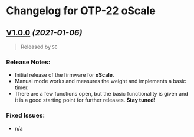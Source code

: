 # Changelog for OTP-22 oScale

## [V1.0.0](https://github.com/knuffel-v2/OTP22_oScale/releases/tag/v1.0.0) *(2021-01-06)*

>Released by `SO`

### Release Notes:
- Initial release of the firmware for **oScale**.
- Manual mode works and measures the weight and implements a basic timer.
- There are a few functions open, but the basic functionality is given and it is a good starting point for further releases. **Stay tuned!**

### Fixed Issues:

- n/a